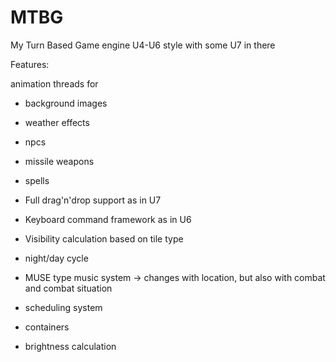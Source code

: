 # MTBG
My Turn Based Game engine U4-U6 style with some U7 in there

Features:

animation threads for

- background images
- weather effects
- npcs
- missile weapons
- spells

- Full drag'n'drop support as in U7
- Keyboard command framework as in U6

- Visibility calculation based on tile type
- night/day cycle
- MUSE type music system -> changes with location, but also with combat and combat situation
- scheduling system
- containers
- brightness calculation
